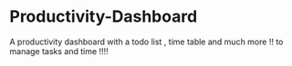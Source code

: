 # Productivity-Dashboard
A productivity dashboard with a todo list , time table and much more !! to manage tasks and time !!!!
